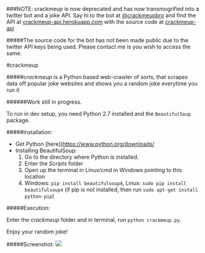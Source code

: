 ###NOTE: crackmeup is now deprecated and has now transmogrified into a twitter bot and a joke API. Say hi to the bot at [@crackmeupbro](https://twitter.com/crackmupbro) and find the API at [crackmeup-api.herokuapp.com](crackmeup-api.herokuapp.com) with the source code at [crackmeup-api](https://github.com/bholagabbar/crackmeup-api)

#####The source code for the bot has not been made public due to the twitter API keys being used. Please contact me is you wish to access the same.


#crackmeup

#####*crackmeup* is a Python based web-crawler of sorts, that scrapes data off popular joke websites and shows you a random joke everytime you run it

######Work still in progress.

To run in dev setup, you need  Python 2.7 installed and the `BeautifulSoup` package.

#####Installation:

* Get Python [here](https://www.python.org/downloads/
* Installing BeautifulSoup:
    1. Go to the directory where Python is installed.
    2. Enter the *Scripts* folder
    3. Open up the terminal in Linux/cmd in Windows pointing to this location
    4. Windows: `pip install beautifulsoup4`, Linux: `sudo pip install beautifulsoup4` (if pip is not installed, then run `sudo apt-get install python-pip`)

#####Execution:

Enter the *crackmeup* folder and in terminal, run `python crackmeup.py`.

Enjoy your random joke!

#####Screenshot:
![](http://i.imgur.com/vo3K5rP.png)
